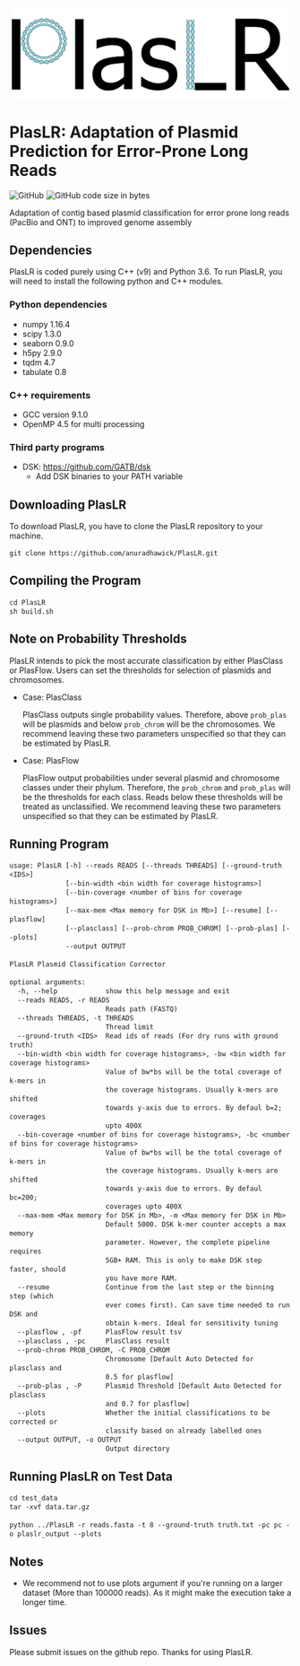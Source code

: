 <p align="center">
  <img src="PlasLR_logo.png" width="500" title="Final Labelling" alt="Final Labelling">
</p>

# PlasLR: Adaptation of Plasmid Prediction for Error-Prone Long Reads
![GitHub](https://img.shields.io/github/license/anuradhawick/PlasLR)
![GitHub code size in bytes](https://img.shields.io/github/languages/code-size/anuradhawick/PlasLR)

Adaptation of contig based plasmid classification for error prone long reads (PacBio and ONT) to improved genome assembly

## Dependencies
PlasLR is coded purely using C++ (v9) and Python 3.6. To run PlasLR, you will need to install the following python and C++ modules.

### Python dependencies
* numpy 1.16.4 
* scipy 1.3.0 
* seaborn 0.9.0
* h5py 2.9.0
* tqdm 4.7
* tabulate 0.8

### C++ requirements
* GCC version 9.1.0
* OpenMP 4.5 for multi processing

### Third party programs
* DSK: https://github.com/GATB/dsk
    * Add DSK binaries to your PATH variable

## Downloading PlasLR
To download PlasLR, you have to clone the PlasLR repository to your machine.

```
git clone https://github.com/anuradhawick/PlasLR.git
```

## Compiling the Program

```
cd PlasLR
sh build.sh
```

## Note on Probability Thresholds

PlasLR intends to pick the most accurate classification by either PlasClass or PlasFlow. Users can set the thresholds for selection of plasmids and chromosomes.

* Case: PlasClass

    PlasClass outputs single probability values. Therefore, above `prob_plas` will be plasmids and below `prob_chrom` will be the chromosomes. We recommend leaving these two parameters unspecified so that they can be estimated by PlasLR.

* Case: PlasFlow

    PlasFlow output probabilities under several plasmid and chromosome classes under their phylum. Therefore, the `prob_chrom` and `prob_plas` will be the thresholds for each class. Reads below these thresholds will be treated as unclassified. We recommend leaving these two parameters unspecified so that they can be estimated by PlasLR.

## Running Program

```
usage: PlasLR [-h] --reads READS [--threads THREADS] [--ground-truth <IDS>]
              [--bin-width <bin width for coverage histograms>]
              [--bin-coverage <number of bins for coverage histograms>]
              [--max-mem <Max memory for DSK in Mb>] [--resume] [--plasflow]
              [--plasclass] [--prob-chrom PROB_CHROM] [--prob-plas] [--plots]
              --output OUTPUT

PlasLR Plasmid Classification Corrector

optional arguments:
  -h, --help            show this help message and exit
  --reads READS, -r READS
                        Reads path (FASTQ)
  --threads THREADS, -t THREADS
                        Thread limit
  --ground-truth <IDS>  Read ids of reads (For dry runs with ground truth)
  --bin-width <bin width for coverage histograms>, -bw <bin width for coverage histograms>
                        Value of bw*bs will be the total coverage of k-mers in
                        the coverage histograms. Usually k-mers are shifted
                        towards y-axis due to errors. By defaul b=2; coverages
                        upto 400X
  --bin-coverage <number of bins for coverage histograms>, -bc <number of bins for coverage histograms>
                        Value of bw*bs will be the total coverage of k-mers in
                        the coverage histograms. Usually k-mers are shifted
                        towards y-axis due to errors. By defaul bc=200;
                        coverages upto 400X
  --max-mem <Max memory for DSK in Mb>, -m <Max memory for DSK in Mb>
                        Default 5000. DSK k-mer counter accepts a max memory
                        parameter. However, the complete pipeline requires
                        5GB+ RAM. This is only to make DSK step faster, should
                        you have more RAM.
  --resume              Continue from the last step or the binning step (which
                        ever comes first). Can save time needed to run DSK and
                        obtain k-mers. Ideal for sensitivity tuning
  --plasflow , -pf      PlasFlow result tsv
  --plasclass , -pc     PlasClass result
  --prob-chrom PROB_CHROM, -C PROB_CHROM
                        Chromosome [Default Auto Detected for plasclass and
                        0.5 for plasflow]
  --prob-plas , -P      Plasmid Threshold [Default Auto Detected for plasclass
                        and 0.7 for plasflow]
  --plots               Whether the initial classifications to be corrected or
                        classify based on already labelled ones
  --output OUTPUT, -o OUTPUT
                        Output directory
```

## Running PlasLR on Test Data

```
cd test_data
tar -xvf data.tar.gz 

python ../PlasLR -r reads.fasta -t 8 --ground-truth truth.txt -pc pc -o plaslr_output --plots

```

## Notes

* We recommend not to use plots argument if you're running on a larger dataset (More than 100000 reads). As it might make the execution take a longer time. 

## Issues

Please submit issues on the github repo. Thanks for using PlasLR.
